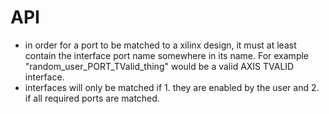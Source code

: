 # API

- in order for a port to be matched to a xilinx design, it must at least contain the interface port name somewhere in its name. For example "random_user_PORT_TValid_thing" would be a valid AXIS TVALID interface. 
- interfaces will only be matched if 1. they are enabled by the user and 2. if all required ports are matched.